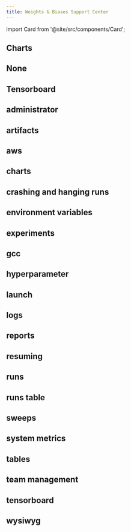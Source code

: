 ```yaml
---
title: Weights & Biases Support Center
---
```

import Card from '@site/src/components/Card';

<Card href="index_charts" className="card-blue">
  <h2>Charts</h2>
</Card>
<Card href="index_none" className="card-blue">
  <h2>None</h2>
</Card>
<Card href="index_tensorboard" className="card-blue">
  <h2>Tensorboard</h2>
</Card>
<Card href="index_administrator" className="card-blue">
  <h2>administrator</h2>
</Card>
<Card href="index_artifacts" className="card-blue">
  <h2>artifacts</h2>
</Card>
<Card href="index_aws" className="card-blue">
  <h2>aws</h2>
</Card>
<Card href="index_charts" className="card-blue">
  <h2>charts</h2>
</Card>
<Card href="index_crashing and hanging runs" className="card-blue">
  <h2>crashing and hanging runs</h2>
</Card>
<Card href="index_environment variables" className="card-blue">
  <h2>environment variables</h2>
</Card>
<Card href="index_experiments" className="card-blue">
  <h2>experiments</h2>
</Card>
<Card href="index_gcc" className="card-blue">
  <h2>gcc</h2>
</Card>
<Card href="index_hyperparameter" className="card-blue">
  <h2>hyperparameter</h2>
</Card>
<Card href="index_launch" className="card-blue">
  <h2>launch</h2>
</Card>
<Card href="index_logs" className="card-blue">
  <h2>logs</h2>
</Card>
<Card href="index_reports" className="card-blue">
  <h2>reports</h2>
</Card>
<Card href="index_resuming" className="card-blue">
  <h2>resuming</h2>
</Card>
<Card href="index_runs" className="card-blue">
  <h2>runs</h2>
</Card>
<Card href="index_runs table" className="card-blue">
  <h2>runs table</h2>
</Card>
<Card href="index_sweeps" className="card-blue">
  <h2>sweeps</h2>
</Card>
<Card href="index_system metrics" className="card-blue">
  <h2>system metrics</h2>
</Card>
<Card href="index_tables" className="card-blue">
  <h2>tables</h2>
</Card>
<Card href="index_team management" className="card-blue">
  <h2>team management</h2>
</Card>
<Card href="index_tensorboard" className="card-blue">
  <h2>tensorboard</h2>
</Card>
<Card href="index_wysiwyg" className="card-blue">
  <h2>wysiwyg</h2>
</Card>

